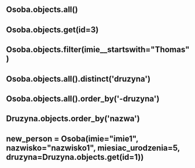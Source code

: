 
## Osoba.objects.all()

## Osoba.objects.get(id=3)

## Osoba.objects.filter(imie\_\_startswith="Thomas")

## Osoba.objects.all().distinct('druzyna')

## Osoba.objects.all().order_by('-druzyna')

## Druzyna.objects.order_by('nazwa')

## new_person = Osoba(imie="imie1", nazwisko="nazwisko1", miesiac_urodzenia=5, druzyna=Druzyna.objects.get(id=1))
